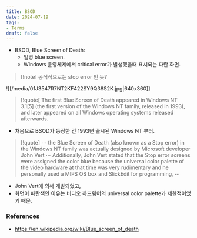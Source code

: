 ```yaml
---
title: BSOD
date: 2024-07-19
tags:
- Terms
draft: false
---
```


- BSOD, Blue Screen of Death:
    - 일명 blue screen.
    - Windows 운영체제에서 critical error가 발생했을때 표시되는 파란 화면.

> [!note] 공식적으로는 stop error 인 듯?


![[/media/01J3547R7NT2KF422SY9Q38S2K.jpg|640x360]]

> [!quote[ The first Blue Screen of Death appeared in Windows NT 3.1[5] (the first version of the Windows NT family, released in 1993), and later appeared on all Windows operating systems released afterwards. 
- 처음으로 BSOD가 등장한 건 1993년 출시된 Windows NT 부터.

> [!quote] $\cdots$ the Blue Screen of Death (also known as a Stop error) in the Windows NT family was actually designed by Microsoft developer John Vert $\cdots$ Additionally, John Vert stated that the Stop error screens were assigned the color blue because the universal color palette of the video hardware at that time was very rudimentary and he personally used a MIPS OS box and SlickEdit for programming, $\cdots$
- John Vert에 의해 개발되었고,
- 화면이 파란색인 이유는 비디오 하드웨어의 universal color palette가 제한적이었기 때문.



### References
- https://en.wikipedia.org/wiki/Blue_screen_of_death